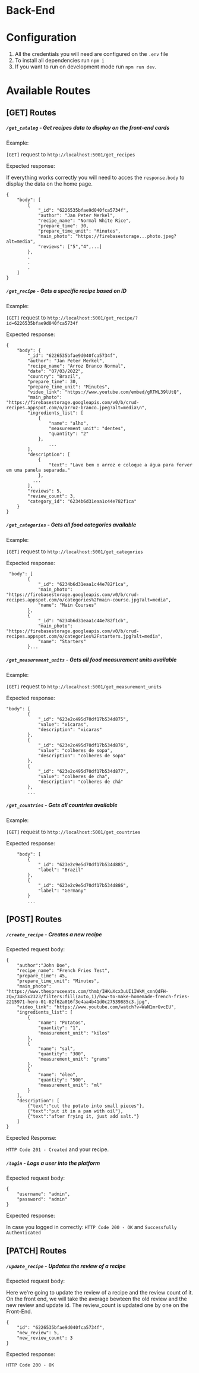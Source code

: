 # Back-End

# Configuration
1. All the credentials you will need are configured on the `.env` file
2. To install all dependencies run `npm i`
3. If you want to run on development mode run `npm run dev`.


# Available Routes

## [GET] Routes

##### `/get_catalog` - Get recipes data to display on the front-end cards

Example:

`[GET]` request to `http://localhost:5001/get_recipes`

Expected response:

If everything works correctly you will need to acces the `response.body` to display the data on the home page.

```
{
    "body": [
        {
            "_id": "6226535bfae9d040fca5734f",
            "author": "Jan Peter Merkel",
            "recipe_name": "Normal White Rice",
            "prepare_time": 30,
            "prepare_time_unit": "Minutes",
            "main_photo": "https://firebasestorage...photo.jpeg?alt=media",
            "reviews": ["5","4",...]
        },
        .
        .
        .
    ]
}
```

##### `/get_recipe` - Gets a specific recipe based on ID

Example:

`[GET]` request to `http://localhost:5001/get_recipe/?id=6226535bfae9d040fca5734f`



Expected response:

```
{
    "body": {
        "_id": "6226535bfae9d040fca5734f",
        "author": "Jan Peter Merkel",
        "recipe_name": "Arroz Branco Normal",
        "date": "07/03/2022",
        "country": "Brazil",
        "prepare_time": 30,
        "prepare_time_unit": "Minutes",
        "video_link": "https://www.youtube.com/embed/gRTWL39lUtQ",
        "main_photo": "https://firebasestorage.googleapis.com/v0/b/crud-recipes.appspot.com/o/arroz-branco.jpeg?alt=media\n",
        "ingredients_list": [
            {
                "name": "alho",
                "measurement_unit": "dentes",
                "quantity": "2"
            },
                ...
        ],
        "description": [
            {
                "text": "Lave bem o arroz e coloque a água para ferver em uma panela separada."
            },
          ...
        ],
        "reviews": 5,
        "review_count": 3,
        "category_id": "6234b6d31eaa1c44e782f1ca"
    }
}
```

##### `/get_categories` - Gets all food categories available

Example:

`[GET]` request to `http://localhost:5001/get_categories`



Expected response:

```
 "body": [
        {
            "_id": "6234b6d31eaa1c44e782f1ca",
            "main_photo": "https://firebasestorage.googleapis.com/v0/b/crud-recipes.appspot.com/o/categories%2Fmain-course.jpg?alt=media",
            "name": "Main Courses"
        },
        {
            "_id": "6234b6d31eaa1c44e782f1cb",
            "main_photo": "https://firebasestorage.googleapis.com/v0/b/crud-recipes.appspot.com/o/categories%2Fstarters.jpg?alt=media",
            "name": "Starters"
        }...
```

##### `/get_measurement_units` - Gets all food measurement units available

Example:

`[GET]` request to `http://localhost:5001/get_measurement_units`

Expected response:

```
"body": [
        {
            "_id": "623e2c495d70df17b534d875",
            "value": "xicaras",
            "description": "xicaras"
        },
        {
            "_id": "623e2c495d70df17b534d876",
            "value": "colheres de sopa",
            "description": "colheres de sopa"
        },
        {
            "_id": "623e2c495d70df17b534d877",
            "value": "colheres de cha",
            "description": "colheres de chá"
        },
        ...
```

##### `/get_countries` - Gets all countries available

Example:

`[GET]` request to `http://localhost:5001/get_countries`

Expected response:

```
    "body": [
        {
            "_id": "623e2c9e5d70df17b534d885",
            "label": "Brazil"
        },
        {
            "_id": "623e2c9e5d70df17b534d886",
            "label": "Germany"
        }
        ...
```

## [POST] Routes

##### `/create_recipe` - Creates a new recipe

Expected request body:

```
{
    "author":"John Doe",
    "recipe_name": "French Fries Test",
    "prepare_time": 45,
    "prepare_time_unit": "Minutes",
    "main_photo": "https://www.thespruceeats.com/thmb/IHKuXcx3uUI1IWkM_cnnQdFH-zQ=/3485x2323/filters:fill(auto,1)/how-to-make-homemade-french-fries-2215971-hero-01-02f62a016f3e4aa4b41d0c27539885c3.jpg",
    "video_link": "https://www.youtube.com/watch?v=WaN1mrGvcEU",
    "ingredients_list": [
        {
            "name": "Potatos",
            "quantity": "1",
            "measurement_unit": "kilos"
        },
        {
            "name": "sal",
            "quantity": "300",
            "measurement_unit": "grams"
        },
        {
            "name": "óleo",
            "quantity": "500",
            "measurement_unit": "ml"
        }
    ],
    "description": [
        {"text":"cut the potato into small pieces"},
        {"text":"put it in a pan with oil"},
        {"text":"after frying it, just add salt."}
    ]
}
```

Expected Response:

`HTTP Code 201 - Created` and your recipe.

##### `/login` - Logs a user into the platform

Expected request body:

```
{
    "username": "admin",
    "password": "admin"
}
```

Expected response:

In case you logged in correctly:
`HTTP Code 200 - OK` and `Successfully Authenticated`

## [PATCH] Routes

##### `/update_recipe` - Updates the review of a recipe

Expected request body:

Here we're going to update the review of a recipe and the review count of it.
On the front end, we will take the average bewteen the old review and the new review and update id.
The review_count is updated one by one on the Front-End.

```
{
    "id": "6226535bfae9d040fca5734f",
    "new_review": 5,
    "new_review_count": 3
}
```
Expected response:

`HTTP Code 200 - OK`
